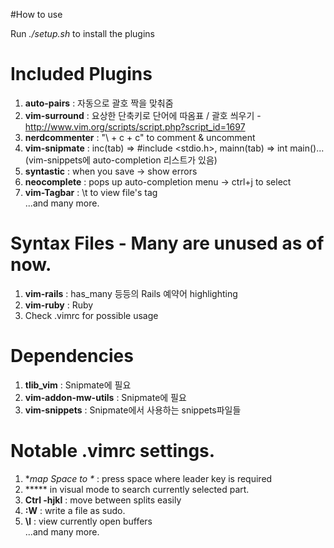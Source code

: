 #How to use


Run *./setup.sh* to install the plugins

# Included Plugins

1. **auto-pairs** : 자동으로 괄호 짝을 맞춰줌
2. **vim-surround** : 요상한 단축키로 단어에 따옴표 / 괄호 씌우기 - http://www.vim.org/scripts/script.php?script_id=1697
3. **nerdcommenter** : "\ + c + c" to comment & uncomment
4. **vim-snipmate** : inc(tab) => #include <stdio.h>, mainn(tab) => int main()... (vim-snippets에 auto-completion 리스트가 있음)
5. **syntastic** : when you save -> show errors
6. **neocomplete** : pops up auto-completion menu -> ctrl+j to select
7. **vim-Tagbar** : \t to view file's tag  
...and many more.

# Syntax Files - Many are unused as of now.  

1. **vim-rails** : has_many 등등의 Rails 예약어 highlighting
2. **vim-ruby** : Ruby
3. Check .vimrc for possible usage

# Dependencies
1. **tlib_vim** : Snipmate에 필요
2. **vim-addon-mw-utils** : Snipmate에 필요
3. **vim-snippets** : Snipmate에서 사용하는 snippets파일들

# Notable .vimrc settings.

1. **map Space to \** : press space where leader key is required
2. ***** in visual mode to search currently selected part.
3. **Ctrl -hjkl** : move between splits easily
4. **:W** : write a file as sudo.
5. **\l** : view currently open buffers  
...and many more.
